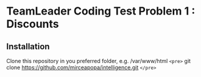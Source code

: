 # TeamLeader Coding Test Problem 1 : Discounts

## Installation
Clone this repository in you preferred folder, e.g. /var/www/html
`<pre>`
git clone https://github.com/mirceapopa/intelligence.git
`</pre>`
